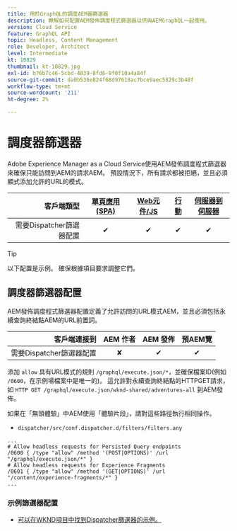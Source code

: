 ```yaml
---
title: 用於GraphQL的調度AEM器篩選器
description: 瞭解如何配置AEM發佈調度程式篩選器以供與AEMGraphQL一起使用。
version: Cloud Service
feature: GraphQL API
topic: Headless, Content Management
role: Developer, Architect
level: Intermediate
kt: 10829
thumbnail: kt-10829.jpg
exl-id: b76b7c46-5cbd-4039-8fd6-9f0f10a4a84f
source-git-commit: da0b536e824f68d97618ac7bce9aec5829c3b48f
workflow-type: tm+mt
source-wordcount: '211'
ht-degree: 2%

---
```


# 調度器篩選器

Adobe Experience Manager as a Cloud Service使用AEM發佈調度程式篩選器來確保只能訪問到AEM的請求AEM。 預設情況下，所有請求都被拒絕，並且必須顯式添加允許的URL的模式。

| 客戶端類型 | [單頁應用(SPA)](../spa.md) | [Web元件/JS](../web-component.md) | [行動](../mobile.md) | [伺服器到伺服器](../server-to-server.md) |
|------------------------------------------:|:---------------------:|:----------------:|:---------:|:----------------:|
| 需要Dispatcher篩選器配置 | ✔ | ✔ | ✔ | ✔ |

>[!TIP]
>
> 以下配置是示例。 確保根據項目要求調整它們。

## 調度器篩選器配置

AEM發佈調度程式篩選器配置定義了允許訪問的URL模式AEM，並且必須包括永續查詢終結點AEM的URL前置詞。

| 客戶端連接到 | AEM 作者 | AEM 發佈 | 預AEM覽 |
|------------------------------------------:|:----------:|:-------------:|:-------------:|
| 需要Dispatcher篩選器配置 | ✘ | ✔ | ✔ |

添加 `allow` 具有URL模式的規則 `/graphql/execute.json/*`，並確保檔案ID(例如 `/0600`，在示例場檔案中是唯一的)。
這允許對永續查詢終結點的HTTPGET請求，如 `HTTP GET /graphql/execute.json/wknd-shared/adventures-all` 到AEM發佈。

如果在「無頭體驗」中AEM使用「體驗片段」，請對這些路徑執行相同操作。

+ `dispatcher/src/conf.dispatcher.d/filters/filters.any`

```
...
# Allow headless requests for Persisted Query endpoints
/0600 { /type "allow" /method '(POST|OPTIONS)' /url "/graphql/execute.json/*" }
# Allow headless requests for Experience Fragments
/0601 { /type "allow" /method '(GET|OPTIONS)' /url "/content/experience-fragments/*" }
...
```

### 示例篩選器配置

+ [可以在WKND項目中找到Dispatcher篩選器的示例。](https://github.com/adobe/aem-guides-wknd/blob/main/dispatcher/src/conf.dispatcher.d/filters/filters.any#L28)
